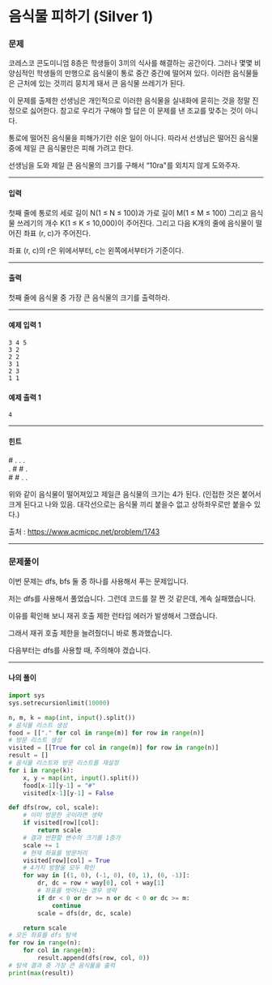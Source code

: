 # 음식물 피하기 (Silver 1)

### 문제

코레스코 콘도미니엄 8층은 학생들이 3끼의 식사를 해결하는 공간이다. 그러나 몇몇 비양심적인 학생들의 만행으로 음식물이 통로 중간 중간에 떨어져 있다. 이러한 음식물들은 근처에 있는 것끼리 뭉치게 돼서 큰 음식물 쓰레기가 된다.    

이 문제를 출제한 선생님은 개인적으로 이러한 음식물을 실내화에 묻히는 것을 정말 진정으로 싫어한다. 참고로 우리가 구해야 할 답은 이 문제를 낸 조교를 맞추는 것이 아니다.    

통로에 떨어진 음식물을 피해가기란 쉬운 일이 아니다. 따라서 선생님은 떨어진 음식물 중에 제일 큰 음식물만은 피해 가려고 한다.   

선생님을 도와 제일 큰 음식물의 크기를 구해서 “10ra"를 외치지 않게 도와주자.   

---

#### 입력

첫째 줄에 통로의 세로 길이 N(1 ≤ N ≤ 100)과 가로 길이 M(1 ≤ M ≤ 100) 그리고 음식물 쓰레기의 개수 K(1 ≤ K ≤ 10,000)이 주어진다.  그리고 다음 K개의 줄에 음식물이 떨어진 좌표 (r, c)가 주어진다.   

좌표 (r, c)의 r은 위에서부터, c는 왼쪽에서부터가 기준이다.   

---

#### 출력

첫째 줄에 음식물 중 가장 큰 음식물의 크기를 출력하라.   

---

#### 예제 입력 1
~~~
3 4 5
3 2
2 2
3 1
2 3
1 1
~~~

#### 예제 출력 1
~~~
4
~~~

---

#### 힌트

\# . . .   
. \# \# .   
\# \# . .   
  
위와 같이 음식물이 떨어져있고 제일큰 음식물의 크기는 4가 된다. (인접한 것은 붙어서 크게 된다고 나와 있음. 대각선으로는 음식물 끼리 붙을수 없고 상하좌우로만 붙을수 있다.)   

출처 : https://www.acmicpc.net/problem/1743

---

### 문제풀이

이번 문제는 dfs, bfs 둘 중 하나를 사용해서 푸는 문제입니다.   

저는 dfs를 사용해서 풀었습니다. 그런데 코드를 잘 짠 것 같은데, 계속 실패했습니다.   

이유를 확인해 보니 재귀 호출 제한 런타임 에러가 발생해서 그랬습니다.   

그래서 재귀 호출 제한을 늘려줬더니 바로 통과했습니다.   

다음부터는 dfs를 사용할 때, 주의해야 겠습니다.   

---

#### 나의 풀이

~~~python
import sys
sys.setrecursionlimit(10000)

n, m, k = map(int, input().split())
# 음식물 리스트 생성
food = [["." for col in range(m)] for row in range(n)]
# 방문 리스트 생성
visited = [[True for col in range(m)] for row in range(n)]
result = []
# 음식물 리스트와 방문 리스트를 재설정
for i in range(k):
    x, y = map(int, input().split())
    food[x-1][y-1] = "#"
    visited[x-1][y-1] = False

def dfs(row, col, scale):
    # 이미 방문한 곳이라면 생략
    if visited[row][col]:
        return scale
    # 결과 반환할 변수의 크기를 1증가
    scale += 1
    # 현재 좌표를 방문처리
    visited[row][col] = True
    # 4가지 방향을 모두 확인
    for way in [(1, 0), (-1, 0), (0, 1), (0, -1)]:
        dr, dc = row + way[0], col + way[1]
        # 좌표를 벗어나는 경우 생략
        if dr < 0 or dr >= n or dc < 0 or dc >= m:
            continue
        scale = dfs(dr, dc, scale)

    return scale
# 모든 좌표를 dfs 탐색
for row in range(n):
    for col in range(m):
        result.append(dfs(row, col, 0))
# 탐색 결과 중 가장 큰 음식물을 출력
print(max(result))
~~~

